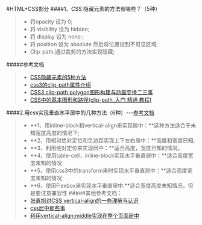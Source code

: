 #HTML+CSS部分
####1、CSS 隐藏元素的方法有哪些？（5种）
>* 将opacity 设为 0;
>* 将 visibility 设为 hidden;
>* 将 display 设为 none ;
>* 将 position 设为 absolute 然后将位置设到不可见区域;
>* Clip-path,通过裁剪的方法实现隐藏;

#####参考文档
>* [CSS隐藏元素的5种方法](http://www.cnblogs.com/cythia/p/5981306.html)
>* [css3的clip-path属性介绍](http://www.haorooms.com/post/css3_clip-path)
>* [CSS3 clip-path polygon图形构建与动画变换二三事](http://www.zhangxinxu.com/wordpress/2015/03/css3-clip-path-polygon-shape-transition-animation/)
>* [CSS中的基本图形和路径(clip-path_入门 精通 教程)](http://www.w3cplus.com/blog/tags/431.html)

####2.用css实现垂直水平居中的几种方法（6种）---[参考文档](http://blog.csdn.net/baidu_24024601/article/details/51131368)
>* **1、用inline-block和vertical-align来实现居中：**这种方法适合于未知宽度高度的情况下;
>* **2、用相对绝对定位和负边距实现上下左右居中：**高度和宽度已知;
>* **3、利用绝对定位来实现居中：**适合高度，宽度已知的情况。
>* **4、使用table-cell，inline-block实现水平垂直居中：**适合高度宽度未知的情况
>* **5、使用css3中的transform来时实现水平垂直居中：**适合高度宽度未知的情况
>* **6、使用Flexbox来实现水平垂直居中:**适合宽度高度未知情况，但是要注意兼容性
#####其他参考文档：
>* [张鑫旭对CSS vertical-align的一些理解与认识](http://www.zhangxinxu.com/wordpress/2010/05/%E6%88%91%E5%AF%B9css-vertical-align%E7%9A%84%E4%B8%80%E4%BA%9B%E7%90%86%E8%A7%A3%E4%B8%8E%E8%AE%A4%E8%AF%86%EF%BC%88%E4%B8%80%EF%BC%89/)
>* [css居中那些事](http://blog.csdn.net/a7282787/article/details/51034440)
>* [ 利用vertical-align:middle实现在整个页面居中](http://blog.csdn.net/wyzlwyzl/article/details/17734077)
